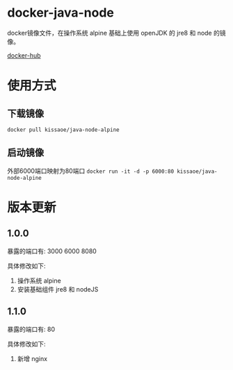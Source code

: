 # docker-java-node
docker镜像文件，在操作系统 alpine 基础上使用 openJDK 的 jre8 和 node 的镜像。

[docker-hub]([路径](https://hub.docker.com/r/kissaoe/java-node-alpine))

# 使用方式

## 下载镜像
`docker pull kissaoe/java-node-alpine`

## 启动镜像
外部6000端口映射为80端口
`docker run -it -d -p 6000:80 kissaoe/java-node-alpine`

# 版本更新
## 1.0.0
暴露的端口有: 3000 6000 8080

具体修改如下:
1. 操作系统 alpine
2. 安装基础组件 jre8 和 nodeJS

## 1.1.0
暴露的端口有: 80

具体修改如下:
1. 新增 nginx